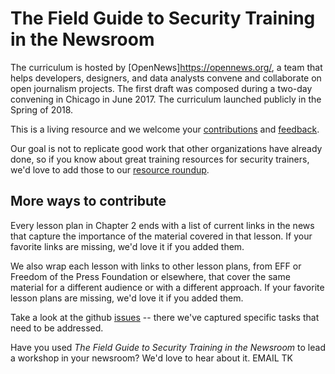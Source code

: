# The Field Guide to Security Training in the Newsroom


The curriculum is hosted by [OpenNews]<https://opennews.org/>, a team
that helps developers, designers, and data analysts convene and
collaborate on open journalism projects. The first draft was composed  during a
two-day convening in Chicago in June 2017. The curriculum launched publicly in the Spring of 2018.

This is a living resource and we welcome your [contributions](docs/contributing.md) and [feedback](https://github.com/OpenNewsLabs/field-guide-security-training-newsroom/issues).

Our goal is not to replicate good work that other organizations have already done, so if you know about great training resources for security trainers, we'd love to add those to our [resource roundup](docs/Chapter03-02-Resources.md).

## More ways to contribute

Every lesson plan in Chapter 2 ends with a list of current links in the news that capture the importance of the material covered in that lesson. If your favorite links are missing, we'd love it if you added them.

We also wrap each lesson with links to other lesson plans, from EFF or Freedom of the Press Foundation or elsewhere, that cover the same material for a different audience or with a different approach. If your favorite lesson plans are missing, we'd love it if you added them.

Take a look at the github [issues](https://github.com/OpenNewsLabs/field-guide-security-training-newsroom/issues) -- there we've captured specific tasks that need to be addressed.

Have you used *The Field Guide to Security Training in the Newsroom* to lead a workshop in your newsroom? We'd love to hear about it. EMAIL TK
